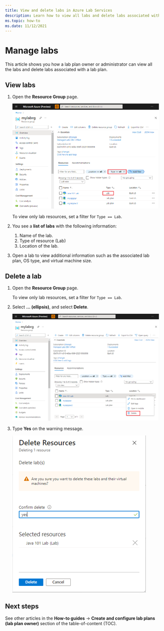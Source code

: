 ```yaml
---
title: View and delete labs in Azure Lab Services
description: Learn how to view all labs and delete labs associated with a lab plan. 
ms.topic: how-to
ms.date: 11/12/2021
---
```


# Manage labs 

This article shows you how a lab plan owner or administrator can view all the labs and delete labs associated with a lab plan.

## View labs

1. Open the **Resource Group** page.

    ![Labs in the plan](./media/how-to-manage-lab-plans/labs-in-resource-group.png)

    To view only lab resources, set a filter for `Type == Lab`.
1. You see a **list of labs** with the following information:
    1. Name of the lab.
    2. Type of resource (Lab)
    3. Location of the lab.

1. Open a lab to view additional information such as the associated lab plan, OS type, and virtual machine size.

## Delete a lab

1. Open the **Resource Group** page.

    To view only lab resources, set a filter for `Type == Lab`.

1. Select **... (ellipsis)**, and select **Delete**.

    ![Delete a lab - button](./media/how-to-manage-lab-plans/delete-lab-button.png)
2. Type **Yes** on the warning message.

    ![Confirm lab deletion](./media/how-to-manage-lab-plans/confirm-lab-delete.png)

## Next steps

See other articles in the **How-to guides** -> **Create and configure lab plans (lab plan owner)** section of the table-of-content (TOC).